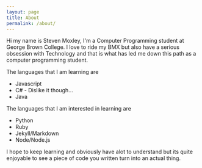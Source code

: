```yaml
---
layout: page
title: About
permalink: /about/
---
```

Hi my name is Steven Moxley, I'm a Computer Programming student at George Brown College.
I love to ride my BMX but also have a serious obsession with Technology and that
is what has led me down this path as a computer programming student.

The languages that I am learning are
* Javascript
* C# - Dislike it though...
* Java

The languages that I am interested in learning are
* Python
* Ruby
* Jekyll/Markdown
* Node/Node.js

I hope to keep learning and obviously have alot to understand but its quite
enjoyable to see a piece of code you written turn into an actual thing.
